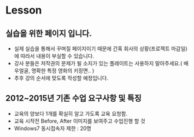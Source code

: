 # Lesson

## 실습을 위한 페이지 입니다.

* 실제 실습을 통해서 꾸며질 페이지이기 때문에 간혹 회사의 상황\(프로젝트 마감일\)에 따라서 내용이 부실할 수 있습니다.
* 강사 분들은 저작권의 문제가 될 소지가 있는 플레이트는 사용하지 말아주세요.\( 배우얼굴, 명확한 특정 영화의 키장면.. \)
* 추후 강의 순서에 맞도록 작성할 예정입니다.

## 2012~2015년 기존 수업 요구사항 및 특징

* 교육의 양보다 1개를 확실히 알고 가도록 교육 요청함.
* 교육 시작전 Before, After 이미지를 보여주고 수업진행 할 것
* Windows7 동시접속자 제한 : 20명

